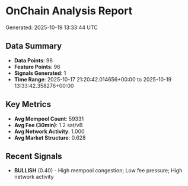 # OnChain Analysis Report
Generated: 2025-10-19 13:33:44 UTC

## Data Summary
- **Data Points**: 96
- **Feature Points**: 96
- **Signals Generated**: 1
- **Time Range**: 2025-10-17 21:20:42.014656+00:00 to 2025-10-19 13:33:42.358276+00:00

## Key Metrics
- **Avg Mempool Count**: 59331
- **Avg Fee (30min)**: 1.2 sat/vB
- **Avg Network Activity**: 1.000
- **Avg Market Structure**: 0.628

## Recent Signals
- **BULLISH** (0.40) - High mempool congestion; Low fee pressure; High network activity
